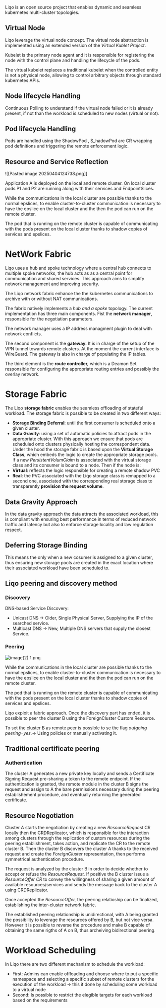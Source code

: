 Liqo is an open source project that enables dynamic and seamless kubernetes multi-cluster topologies.
## Virtual Node
Liqo leverage the virtual node concept. The virtual node abstraction is implemented using an extended version of the _Virtual Kublet Project_.

Kubelet is the primary node agent and it is responsible for registering the node with the control plane and handling the lifecycle of the pods.

The virtual kubelet replaces a traditional kubelet when the controlled entity is not a physical node, allowing to control arbitrary objects through standard kubernetes APIs.

## Node lifecycle Handling

Continuous Polling to understand if the virtual node failed or it is already present, if not than the workload is scheduled to new nodes (virtual or not).

## Pod lifecycle Handling

Pods are handled using the ShadowPod , S_hadowPod are CR wrapping pod definitions and triggering the remote enforcement logic.
## Resource and Service Reflection

![[Pasted image 20250404124738.png]]

Application A is deployed on the local and remote cluster. On local cluster pods P1 and P2 are running along with their services and EndpointSlices.

While the communications in the local cluster are possible thanks to the normal epslices, to enable cluster-to-cluster communication is necessary to have the epslice on the local cluster and the then the pod can run on the remote cluster.

The pod that is running on the remote cluster is capable of communicating with the pods present on the local cluster thanks to shadow copies of services and epslices.
# NetWork Fabric

Liqo uses a hub and spoke technology where a central hub connects to multiple spoke networks, the hub acts as as a central point for communication and shared services. This approach aims to simplify network management and improving security.

The Liqo network fabric enhance the the kubernetes communications to archive with or without NAT communications.

The fabric natively implements a _hub and a spoke_ topology. The current implementation has three main components. Fist the **network manager**, responsible for the negotiation parameters.

The network manager uses a IP address managment plugin to deal with network conflicts.

The second component is the **gateway.** It is in charge of the setup of the VPN tunnel towards remote clusters. At the moment the current interface is WireGuard. The gateway is also in charge of populating the IP tables.

The third element is the **route controller,** which is a Deamon Set responsible for configuring the appropriate routing entries and possibly the overlay network.

# Storage Fabric

The Liqo **storage fabric** enables the seamless offloading of stateful workload. 
The storage fabric is possible to be created in two different ways:
- **Storage Binding Deferral**: until the first consumer is scheduled onto a given cluster.
- **Data Gravity**: using a set of automatic policies to attract pods in the appropriate cluster. With this approach we ensure that pods are scheduled onto clusters physically hosting the correspondent data.
Under the hood the storage fabric is based upon the **Virtual Storage Class**, which embeds the logic to create the appropriate storage pools. If a new *PersistentVolumClaim* is associated with the virtual storage class and its consumer is bound to a node.
Then if the node is:
- **Virtual**: reflects the logic responsible for creating a remote shadow PVC 
- **Real**: the PVC associated with the Liqo storage class is remapped to a second one, associated with the corresponding real storage class to transparently **provision the request volume**.
## Data Gravity Approach

In the data gravity approach the data attracts the associated workload, this is compliant with ensuring best performance in terms of reduced network traffic and latency but also to enforce storage locality and law regulation respect.

## Deferring Storage Binding

This means the only when a new cosumer is assigned to a given cluster, thus ensuring new storage pools are created in the exact location where their associated workload have been scheduled to.

## Liqo peering and discovery method

### Discovery

DNS-based Service Discovery:

- Unicast DNS → Older, Single Physical Server, Supplying the IP of the searched service.
- Multicast DNS → New, Multiple DNS servers that supply the closest Service.


### Peering
![image(2) 1.png](app://5c18468c9b1a18ce2177651440e228946786/home/fabioc/Documents/MasterThesis/TheoryNotes/MultiClusterEvaluation/Images/image(2)%201.png?1743689445240)

While the communications in the local cluster are possible thanks to the normal epslices, to enable cluster-to-cluster communication is necessary to have the epslice on the local cluster and the then the pod can run on the remote cluster.

The pod that is running on the remote cluster is capable of communicating with the pods present on the local cluster thanks to shadow copies of services and epslices.

Liqo exploit a fabric approach. Once the discovery part has ended, it is possible to peer the cluster B using the ForeignCluster Custom Resource.

To set the cluster B as remote peer is possible to se the flag _outgoing peering=yes.→_ Using policies or manually activating it.

## Traditional certificate peering

### Authentication

The cluster A generates a new private key locally and sends a Certificate Signing Request pre-sharing a token to the remote endpoint. If the authentication is granted, the remote module in the cluster B signs the request and assign to A the bare permissions necessary during the peering establishement procedure, and eventually returning the generated certificate.

## Resource Negotiation

Cluster A starts the negotiation by creating a new _ResourceRequest_ CR locally then the CRDReplicator, which is responsible for the interaction among clusters through the replication of custom resources during the peering establishment, takes action, and replicate the CR to the remote cluster B. Then the cluster B discovers the cluster A thanks to the received request and create the _ForeignCluster_ representation, then performs symmetrical authentication procedure.

The request is analyzed by the cluster B in order to decide whether to accept or refuse the _ResourceRequest._ If positive the B cluster issue a _ResourceOffer CR_ to convey the willingness of sharing a given amount of available resources/services and sends the message back to the cluster A using CRDReplicator.

Once accepted the _ResourceOffer,_ the peering relatioship can be finalized, establishing the inter-cluster network fabric.

The established peering relationship is unidirectional, with A being granted the possibility to leverage the resources offered by B, but not vice versa. However it is possible to reverse the procedure and make B capable of obtaining the same rigths of A on B, thus archeiving bidirectional peering.

# Workload Scheduling
In Liqo there are two different mechanism to schedule the workload:
- First: Admins can enable offloading and choose where to put a specific namespace and selecting a specific subset of remote clusters for the execution of the workload → this it done by scheduling some workload to a virtual node
- Second: Is possible to restrict the elegible targets for each workload based on the requirements